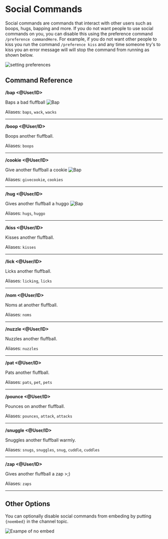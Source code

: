 # Social Commands

Social commands are commands that interact with other users such as boops, hugs, bapping and more. If you do not want people to use social commands on you, you can disable this using the preference command `/preference commandHere`. For example, if you do not want other people to kiss you run the command `/preference kiss` and any time someone try's to kiss you an error message will will stop the command from running as shown below.

![setting preferences](https://cdn.discordapp.com/attachments/688594818007564369/738812358280871967/sGZJr41cPP.gif)

## Command Reference

**/bap <@User/ID>**

Baps a bad fluffball <img class="emoji" alt="Bap" src="https://cdn.discordapp.com/emojis/687780534424043629.png?v=1">

Aliases: `baps`, `wack`, `wacks`

-------

**/boop <@User/ID>**

Boops another fluffball.

Aliases: `boops`

-------

**/cookie <@User/ID>**

Give another fluffball a cookie <img class="emoji" alt="Bap" src="https://cdn.discordapp.com/emojis/687769611093147670.png?v=1">

Aliases: `givecookie`, `cookies`

-------

**/hug <@User/ID>**

Gives another fluffball a huggo <img class="emoji" alt="Bap" src="https://cdn.discordapp.com/emojis/719682071802413208.gif?v=1">

Aliases: `hugs`, `huggo`

-------

**/kiss <@User/ID>**

Kisses another fluffball.

Aliases: `kisses`

---------

**/lick <@User/ID>**

Licks another fluffball.

Aliases: `licking`, `licks`

--------

**/nom <@User/ID>**

Noms at another fluffball.

Aliases: `noms`

---------

**/nuzzle <@User/ID>**

Nuzzles another fluffball.

Aliases: `nuzzles`

-----------

**/pat <@User/ID>**

Pats another fluffball.

Aliases: `pats`, `pet`, `pets`

---------

**/pounce <@User/ID>**

Pounces on another fluffball.

Aliases: `pounces`, `attack`, `attacks`

----------

**/snuggle <@User/ID>**

Snuggles another fluffball warmly.

Aliases: `snugs`, `snuggles`, `snug`, `cuddle`, `cuddles`

-------------

**/zap <@User/ID>**

Gives another fluffball a zap >;)

Aliases: `zaps`

---------

## Other Options

You can optionally disable social commands from embeding by putting `{noembed}` in the channel topic.

![Exampe of no embed](https://gblobscdn.gitbook.com/assets%2F-M4KwQbTsFQaZNVPU7zr%2F-M4dzo0rX17BJ9mgHe0N%2F-M4e69a-G9xrlI1Q606G%2FScreenshot_3.png?alt=media&token=a2bea2aa-a30f-4bea-81c7-721044c60a34)